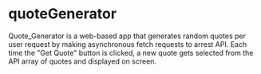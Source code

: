 # quoteGenerator
 Quote_Generator is a web-based app that generates random quotes per user request by making asynchronous fetch requests to arrest API. Each time the "Get Quote" button is clicked, a new quote gets selected from the API array of quotes and displayed on screen.

